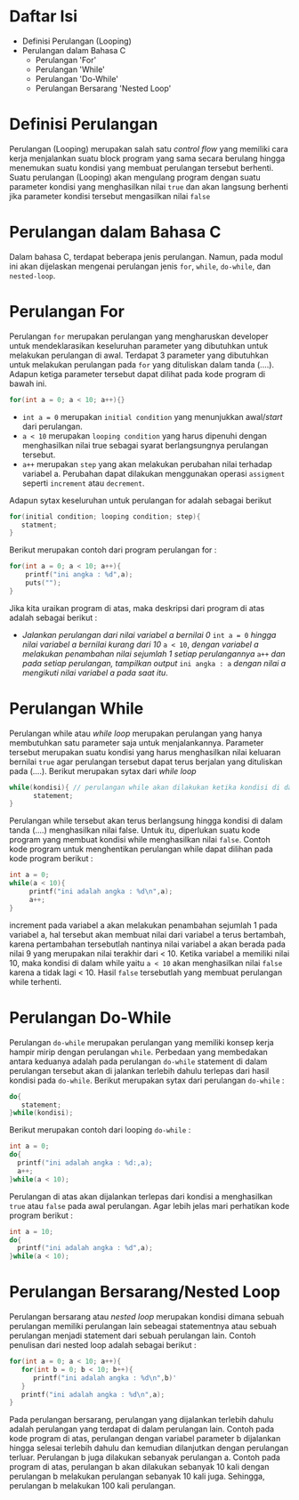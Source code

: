 # Daftar Isi
* Definisi Perulangan (Looping)
* Perulangan dalam Bahasa C
  - Perulangan 'For'
  - Perulangan 'While'
  - Perulangan 'Do-While'
  - Perulangan Bersarang 'Nested Loop'

# Definisi Perulangan
Perulangan (Looping) merupakan salah satu _control flow_ yang memiliki cara kerja menjalankan suatu block program yang sama secara berulang hingga menemukan suatu kondisi yang membuat perulangan tersebut berhenti. Suatu perulangan (Looping) akan mengulang program dengan suatu parameter kondisi yang menghasilkan nilai `true` dan akan langsung berhenti jika parameter kondisi tersebut mengasilkan nilai `false`

# Perulangan dalam Bahasa C
Dalam bahasa C, terdapat beberapa jenis perulangan. Namun, pada modul ini akan dijelaskan mengenai perulangan jenis `for`, `while`, `do-while`, dan `nested-loop`.

# Perulangan For
Perulangan `for` merupakan perulangan yang mengharuskan developer untuk mendeklarasikan keseluruhan parameter yang dibutuhkan untuk melakukan perulangan di awal. Terdapat 3 parameter yang dibutuhkan untuk melakukan perulangan pada `for` yang dituliskan dalam tanda (....). Adapun ketiga parameter tersebut dapat dilihat pada kode program di bawah ini.
```````c
for(int a = 0; a < 10; a++){}
```````

- `int a = 0` merupakan `initial condition` yang menunjukkan awal/_start_ dari perulangan.
- `a < 10` merupakan `looping condition` yang harus dipenuhi dengan menghasilkan nilai true sebagai syarat berlangsungnya perulangan tersebut.
- `a++` merupakan `step` yang akan melakukan perubahan nilai terhadap variabel a. Perubahan dapat dilakukan menggunakan operasi `assigment` seperti `increment` atau `decrement`.

Adapun sytax keseluruhan untuk perulangan for adalah sebagai berikut
```````c
for(initial condition; looping condition; step){
   statment;
}
```````
Berikut merupakan contoh dari program perulangan for : 
```````c
for(int a = 0; a < 10; a++){
    printf("ini angka : %d",a);
    puts("");
}
```````
Jika kita uraikan program di atas, maka deskripsi dari program di atas adalah sebagai berikut : 
- _Jalankan perulangan dari nilai variabel a bernilai 0_ `int a = 0` _hingga nilai variabel a bernilai kurang dari 10_ `a < 10`, _dengan variabel a melakukan penambahan nilai sejumlah 1 setiap perulangannya_ `a++` _dan pada setiap perulangan, tampilkan output_ `ini angka : a` _dengan nilai a mengikuti nilai variabel a pada saat itu_.

# Perulangan While
Perulangan while atau _while loop_ merupakan perulangan yang hanya membutuhkan satu parameter saja untuk menjalankannya. Parameter tersebut merupakan suatu kondisi yang harus menghasilkan nilai keluaran bernilai `true` agar perulangan tersebut dapat terus berjalan yang dituliskan pada (....). Berikut merupakan sytax dari _while loop_
```````c
while(kondisi){ // perulangan while akan dilakukan ketika kondisi di dalam tanda kurung bernilai true
      statement;
}
```````
Perulangan while tersebut akan terus berlangsung hingga kondisi di dalam tanda (....) menghasilkan nilai false. Untuk itu, diperlukan suatu kode program yang membuat kondisi while menghasilkan nilai `false`. Contoh kode program untuk menghentikan perulangan while dapat dilihan pada kode program berikut : 
``````c
int a = 0;
while(a < 10){
     printf("ini adalah angka : %d\n",a);
     a++;
}
``````
increment pada variabel a akan melakukan penambahan sejumlah 1 pada variabel a, hal tersebut akan membuat nilai dari variabel a terus bertambah, karena pertambahan tersebutlah nantinya nilai variabel a akan berada pada nilai 9 yang merupakan nilai terakhir dari < 10. Ketika variabel a memiliki nilai 10, maka kondisi di dalam while yaitu `a < 10` akan menghasilkan nilai `false` karena a tidak lagi < 10. Hasil `false` tersebutlah yang membuat perulangan while terhenti.

# Perulangan Do-While
Perulangan `do-while` merupakan perulangan yang memiliki konsep kerja hampir mirip dengan perulangan `while`. Perbedaan yang membedakan antara keduanya adalah pada perulangan `do-while` statement di dalam perulangan tersebut akan di jalankan terlebih dahulu terlepas dari hasil kondisi pada `do-while`. Berikut merupakan sytax dari perulangan `do-while` : 
```````c
do{
   statement;
}while(kondisi);
```````
Berikut merupakan contoh dari looping `do-while` : 
``````c
int a = 0;
do{
  printf("ini adalah angka : %d:,a);
  a++;
}while(a < 10);
``````
Perulangan di atas akan dijalankan terlepas dari kondisi a menghasilkan `true` atau `false` pada awal perulangan. Agar lebih jelas mari perhatikan kode program berikut : 
``````c
int a = 10;
do{
  printf("ini adalah angka : %d",a);
}while(a < 10);
`````` 
# Perulangan Bersarang/Nested Loop
Perulangan bersarang atau _nested loop_ merupakan kondisi dimana sebuah perulangan memiliki perulangan lain sebeagai statementnya atau sebuah perulangan menjadi statement dari sebuah perulangan lain. Contoh penulisan dari nested loop adalah sebagai berikut : 
``````c
for(int a = 0; a < 10; a++){
   for(int b = 0; b < 10; b++){
      printf("ini adalah angka : %d\n",b)'
   }
   printf("ini adalah angka : %d\n",a);
}
``````
Pada perulangan bersarang, perulangan yang dijalankan terlebih dahulu adalah perulangan yang terdapat di dalam perulangan lain. Contoh pada kode program di atas, perulangan dengan variabel parameter b dijalankan hingga selesai terlebih dahulu dan kemudian dilanjutkan dengan perulangan terluar. Perulangan b juga dilakukan sebanyak perulangan a. Contoh pada program di atas, perulangan b akan dilakukan sebanyak 10 kali dengan perulangan b melakukan perulangan sebanyak 10 kali juga. Sehingga, perulangan b melakukan 100 kali perulangan. 